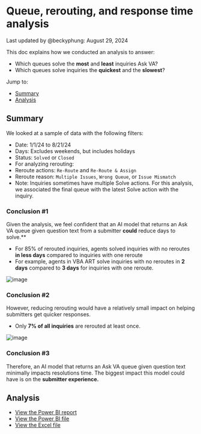 # Queue, rerouting, and response time analysis
Last updated by @beckyphung: August 29, 2024

This doc explains how we conducted an analysis to answer: 
-	Which queues solve the **most** and **least** inquiries Ask VA? 
-	Which queues solve inquiries the **quickest** and the **slowest**?
    
Jump to: 
-	[Summary](#Summary)
-	[Analysis](#Analysis)

## Summary
We looked at a sample of data with the following filters: 
-	Date: 1/1/24 to 8/21/24
-	Days: Excludes weekends, but includes holidays
-	Status: `Solved` or `Closed`
-	For analyzing rerouting: 
   - Reroute actions: `Re-Route` and `Re-Route & Assign`
   - Reroute reason: `Multiple Issues`, `Wrong Queue`, or `Issue Mismatch`
- Note: Inquiries sometimes have multiple Solve actions. For this analysis, we associated the final queue with the latest Solve action with the inquiry.

### Conclusion #1
Given the analysis, we feel confident that an AI model that returns an Ask VA queue given question text from a submitter **could** reduce days to solve.**
-	For 85% of rerouted inquiries, agents solved inquiries with no reroutes **in less days** compared to inquiries with one reroute
   - For example, agents in VBA ART solve inquiries with no reroutes in **2 days** compared to **3 days** for inquiries with one reroute.

![image](https://github.com/user-attachments/assets/cffebdc8-3c18-4e28-a3b2-4ac924d83150)

### Conclusion #2
However, reducing rerouting would have a relatively small impact on helping submitters get quicker responses. 
-	Only **7% of all inquiries** are rerouted at least once.

![image](https://github.com/user-attachments/assets/7a1f67f0-1dff-4a21-b7f4-bffbe916492f)

  
### Conclusion #3
Therefore, an AI model that returns an Ask VA queue given question text minimally impacts resolutions time. The biggest impact this model could have is on the **submitter experience.**

## Analysis
- [View the Power BI report](https://app.powerbigov.us/groups/0946c35e-7703-4949-b964-f984467d9d62/reports/31d823a9-44a2-4ee2-81ef-dccadf6190c1/ReportSection)
- [View the Power BI file](https://dvagov.sharepoint.com/:u:/s/AskVA/EfLK9pz66wRBgHXQl7-eDvMBpTRr9sozxsAE8xdaOWjaSA?e=zqNpx8)
- [View the Excel file](https://dvagov.sharepoint.com/:x:/r/sites/AskVA/Shared%20Documents/General/Data/pbi-export-reroute-no-reroute-2024.xlsx?d=w0785ab96b63d429d8fe590fb0d1cf5cd&csf=1&web=1&e=2kAAls)
